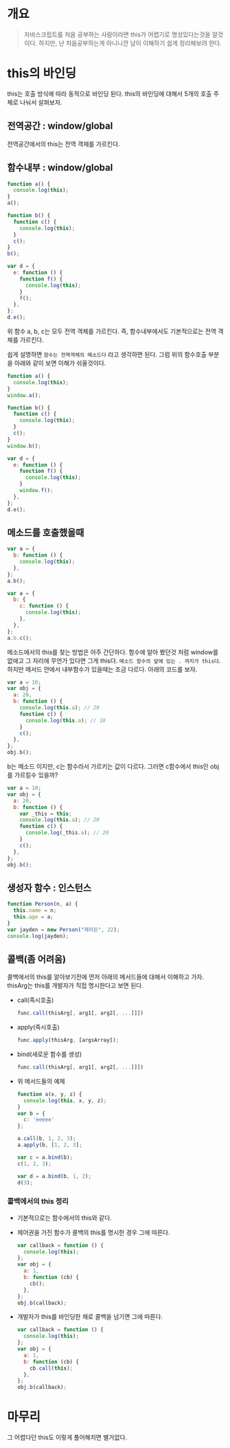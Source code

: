 # 개요

> 자바스크립트를 처음 공부하는 사람이라면 this가 어렵기로 명성있다는것을 알것이다. 하지만, 난 처음공부하는게 아니니깐 남이 이해하기 쉽게 정리해보려 한다.

# this의 바인딩

this는 호출 방식에 따라 동적으로 바인딩 된다. this의 바인딩에 대해서 5개의 호출 주체로 나눠서 살펴보자.

## 전역공간 : window/global

전역공간에서의 this는 전역 객체를 가르킨다.

## 함수내부 : window/global

```jsx
function a() {
  console.log(this);
}
a();

function b() {
  function c() {
    console.log(this);
  }
  c();
}
b();

var d = {
  e: function () {
    function f() {
      console.log(this);
    }
    f();
  },
};
d.e();
```

위 함수 a, b, c는 모두 전역 객체를 가르킨다. 즉, 함수내부에서도 기본적으로는 전역 객체를 가르킨다.

쉽게 설명하면 `함수는 전역객체의 메소드다` 라고 생각하면 된다. 그럼 위의 함수호출 부분을 아래와 같이 보면 이해가 쉬울것이다.

```jsx
function a() {
  console.log(this);
}
window.a();

function b() {
  function c() {
    console.log(this);
  }
  c();
}
window.b();

var d = {
  e: function () {
    function f() {
      console.log(this);
    }
    window.f();
  },
};
d.e();
```

## 메소드를 호출했을때

```jsx
var a = {
  b: function () {
    console.log(this);
  },
};
a.b();

var a = {
  b: {
    c: function () {
      console.log(this);
    },
  },
};
a.b.c();
```

메소드에서의 this를 찾는 방법은 아주 간단하다. 함수에 알아 봤던것 처럼 window를 없애고 그 자리에 무언가 있다면 그게 this다. `메소드 함수의 앞에 있는 . 까지가 this다`. 하지만 메서드 안에서 내부함수가 있을때는 조금 다르다. 아래의 코드를 보자.

```jsx
var a = 10;
var obj = {
  a: 20,
  b: function () {
    console.log(this.a); // 20
    function c() {
      console.log(this.a); // 10
    }
    c();
  },
};
obj.b();
```

b는 메소드 이지만, c는 함수라서 가르키는 값이 다르다. 그러면 c함수에서 this인 obj를 가르킬수 있을까?

```jsx
var a = 10;
var obj = {
  a: 20,
  b: function () {
    var _this = this;
    console.log(this.a); // 20
    function c() {
      console.log(_this.a); // 20
    }
    c();
  },
};
obj.b();
```

## 생성자 함수 : 인스턴스

```jsx
function Person(n, a) {
  this.name = n;
  this.age = a;
}
var jayden = new Person("제이든", 22);
console.log(jayden);
```

## 콜백(좀 어려움)

콜백에서의 this를 알아보기전에 먼저 아래의 메서드들에 대해서 이해하고 가자. thisArg는 this를 개발자가 직접 명시한다고 보면 된다.

- call(즉시호출)

  ```jsx
  func.call(thisArg[, arg1[, arg2[, ...]]])
  ```

- apply(즉시호출)

  ```jsx
  func.apply(thisArg, [argsArray]);
  ```

- bind(새로운 함수를 생성)

  ```jsx
  func.call(thisArg[, arg1[, arg2[, ...]]])
  ```

- 위 메서드들의 예제

  ```jsx
  function a(x, y, z) {
  	console.log(this, x, y, z);
  }
  var b = {
  	c: 'eeeee'
  };

  a.call(b, 1, 2, 3);
  a.apply(b, [1, 2, 3];

  var c = a.bind(b);
  c(1, 2, 3);

  var d = a.bind(b, 1, 2);
  d(3);
  ```

### 콜백에서의 this 정리

- 기본적으로는 함수에서의 this와 같다.
- 제어권을 가진 함수가 콜백의 this를 명시한 경우 그에 따른다.

  ```jsx
  var callback = function () {
    console.log(this);
  };
  var obj = {
    a: 1,
    b: function (cb) {
      cb();
    },
  };
  obj.b(callback);
  ```

- 개발자가 this를 바인딩한 채로 콜백을 넘기면 그에 따른다.

  ```jsx
  var callback = function () {
    console.log(this);
  };
  var obj = {
    a: 1,
    b: function (cb) {
      cb.call(this);
    },
  };
  obj.b(callback);
  ```

# 마무리

그 어렵다던 this도 이렇게 풀어해치면 별거없다.

